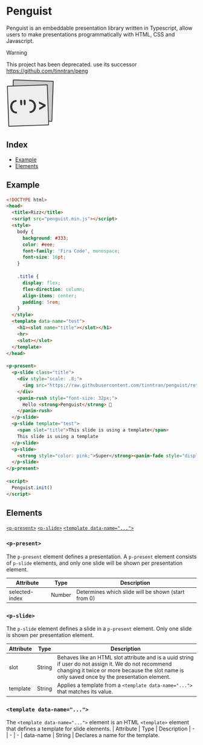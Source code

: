 # Penguist
Penguist is an embeddable presentation library written in Typescript, allow users to make presentations programmatically with HTML, CSS and Javascript.

> [!Warning]
> This project has been deprecated.
> use its successor https://github.com/tinntran/peng

<img src="https://raw.githubusercontent.com/tinntran/penguist/refs/heads/master/assets/penguist.svg" width="128" alt="logo">
<br>

## Index
- [Example](#example)
- [Elements](#elements)

## Example
```html
<!DOCTYPE html>
<head>
  <title>Rizz</title>
  <script src="penguist.min.js"></script>
  <style>
    body {
      background: #333;
      color: #eee;
      font-family: 'Fira Code', monospace;
      font-size: 16pt;
    }

    .title {
      display: flex;
      flex-direction: column;
      align-items: center;
      padding: 5rem;
    }
  </style>
  <template data-name="test">
    <h1><slot name="title"></slot></h1>
    <hr>
    <slot></slot>
  </template>
</head>

<p-present>
  <p-slide class="title">
    <div style="scale: .8;">
      <img src="https://raw.githubusercontent.com/tinntran/penguist/refs/heads/master/assets/penguist.svg" alt="sosu">
    </div>
    <panim-rush style="font-size: 32px;">
      Hello <strong>Penguist</strong> 🐧
    </panim-rush>
  </p-slide>
  <p-slide template="test">
    <span slot="title">This slide is using a template</span>
    This slide is using a template
  </p-slide>
  <p-slide>
    <strong style="color: pink;">Super</strong><panim-fade style="display: inline;">califragilisticexpialidocious</panim-fade>
  </p-slide>
</p-present>

<script>
  Penguist.init()
</script>
```

## Elements
[`<p-present>`](#p-present)
[`<p-slide>`](#p-slide)
[`<template data-name="...">`](#template-data-name)

### `<p-present>`

The `p-present` element defines a presentation. A `p-present` element consists of `p-slide` elements, and only one slide will be shown per presentation element.

| Attribute      | Type    | Description
| -              | -       | -
| selected-index | Number  | Determines which slide will be shown (start from 0)

### `<p-slide>`

The `p-slide` element defines a slide in a `p-present` element. Only one slide is shown per presentation element.

| Attribute      | Type    | Description
| -              | -       | -
| slot           | String  | Behaves like an HTML slot attribute and is a uuid string if user do not assign it. We do not recommend changing it twice or more because the slot name is only saved once by the presentation element.
| template       | String  | Applies a template from a `<template data-name="...">` that matches its value.

### `<template data-name="...">`

The `<template data-name="...">` element is an HTML `<template>` element that defines a template for slide elements.
| Attribute      | Type    | Description
| -              | -       | -
| data-name      | String  | Declares a name for the template.

